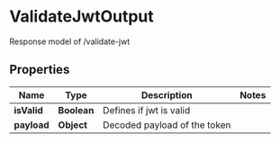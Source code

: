 # ValidateJwtOutput

Response model of /validate-jwt

## Properties

| Name        | Type        | Description                  | Notes |
| ----------- | ----------- | ---------------------------- | ----- |
| **isValid** | **Boolean** | Defines if jwt is valid      |       |
| **payload** | **Object**  | Decoded payload of the token |       |
